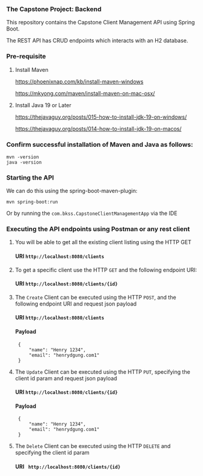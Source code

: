 ### The Capstone Project: Backend ###

This repository contains the Capstone Client Management API using Spring Boot. 

The REST API has CRUD endpoints which interacts with an H2 database. 

###  Pre-requisite ###
1. Install Maven

    https://phoenixnap.com/kb/install-maven-windows

   https://mkyong.com/maven/install-maven-on-mac-osx/
2. Install Java 19 or Later

    https://thejavaguy.org/posts/015-how-to-install-jdk-19-on-windows/

    https://thejavaguy.org/posts/014-how-to-install-jdk-19-on-macos/

### Confirm successful installation of Maven and Java as follows:
    mvn -version
    java -version

###  Starting the API ###

We can do this using the spring-boot-maven-plugin:

`mvn spring-boot:run`

Or  by running the `com.bkss.CapstoneClientManagementApp` via the IDE

###  Executing the API endpoints using Postman or any rest client ###

1. You will be able to get all the existing client listing using the HTTP GET

   #### URI `http://localhost:8080/clients`


2. To get a specific client use the HTTP `GET` and the following endpoint URI:

    #### URI `http://localhost:8080/clients/{id}`


3. The `Create` Client can be executed using the HTTP `POST`, and the following endpoint URI and request json payload
    #### URI `http://localhost:8080/clients`

    #### Payload

        {
            "name": "Henry 1234",
            "email": "henrydgung.com1"
        }


4. The `Update` Client can be executed using the HTTP `PUT`, specifying the client id param and request json payload

   #### URI `http://localhost:8080/clients/{id}`

   #### Payload

        {
            "name": "Henry 1234",
            "email": "henrydgung.com1"
        }

5. The `Delete` Client can be executed using the HTTP `DELETE` and specifying the client id param

   #### URI ` http://localhost:8080/clients/{id}`

